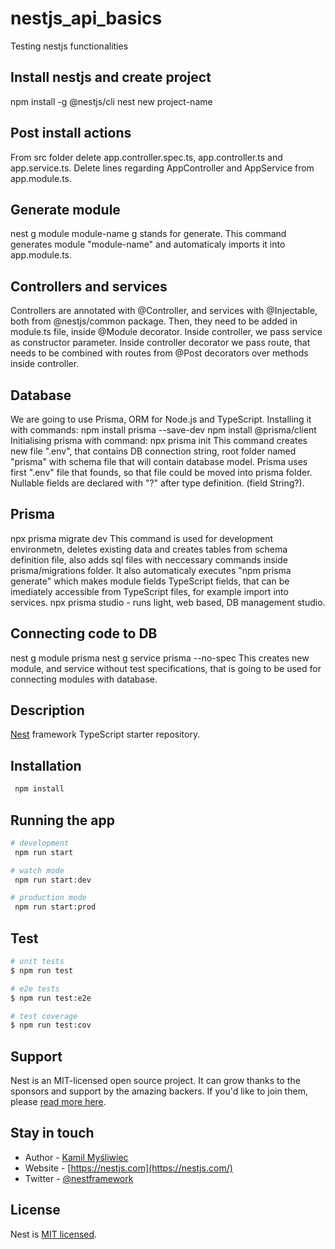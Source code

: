 # nestjs_api_basics

Testing nestjs functionalities

## Install nestjs and create project

npm install -g @nestjs/cli
nest new project-name

## Post install actions

From src folder delete app.controller.spec.ts, app.controller.ts and app.service.ts.
Delete lines regarding AppController and AppService from app.module.ts.

## Generate module

nest g module module-name
g stands for generate. This command generates module "module-name" and automaticaly imports it into app.module.ts.

## Controllers and services

Controllers are annotated with @Controller, and services with @Injectable, both from @nestjs/common package. Then, they need to be added in module.ts file, inside @Module decorator.
Inside controller, we pass service as constructor parameter. Inside controller decorator we pass route, that needs to be combined with routes from @Post decorators over methods inside controller.

## Database

We are going to use Prisma, ORM for Node.js and TypeScript. Installing it with commands:
npm install prisma --save-dev
npm install @prisma/client
Initialising prisma with command:
npx prisma init
This command creates new file ".env", that contains DB connection string, root folder named "prisma" with schema file that will contain database model. Prisma uses first ".env" file that founds, so that file could be moved into prisma folder.
Nullable fields are declared with "?" after type definition. (field String?).

## Prisma

npx prisma migrate dev
This command is used for development environmetn, deletes existing data and creates tables from schema definition file, also adds sql files with neccessary commands inside prisma/migrations folder. It also automaticaly executes "npm prisma generate" which makes module fields TypeScript fields, that can be imediately accessible from TypeScript files, for example import into services.
npx prisma studio - runs light, web based, DB management studio.

## Connecting code to DB

nest g module prisma
nest g service prisma --no-spec
This creates new module, and service without test specifications, that is going to be used for connecting modules with database.

## Description

[Nest](https://github.com/nestjs/nest) framework TypeScript starter repository.

## Installation

```bash
 npm install
```

## Running the app

```bash
# development
 npm run start

# watch mode
 npm run start:dev

# production mode
 npm run start:prod
```

## Test

```bash
# unit tests
$ npm run test

# e2e tests
$ npm run test:e2e

# test coverage
$ npm run test:cov
```

## Support

Nest is an MIT-licensed open source project. It can grow thanks to the sponsors and support by the amazing backers. If you'd like to join them, please [read more here](https://docs.nestjs.com/support).

## Stay in touch

- Author - [Kamil Myśliwiec](https://kamilmysliwiec.com)
- Website - [https://nestjs.com](https://nestjs.com/)
- Twitter - [@nestframework](https://twitter.com/nestframework)

## License

Nest is [MIT licensed](LICENSE).
